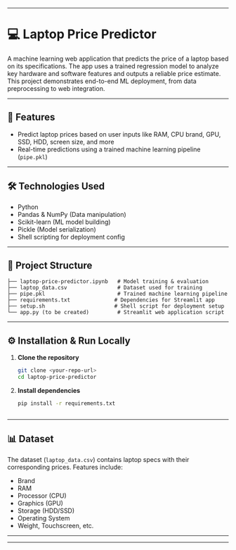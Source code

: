 

---

# 💻 Laptop Price Predictor

A machine learning web application that predicts the price of a laptop based on its specifications. The app uses a trained regression model to analyze key hardware and software features and outputs a reliable price estimate. This project demonstrates end-to-end ML deployment, from data preprocessing to web integration.

---

## 🚀 Features

* Predict laptop prices based on user inputs like RAM, CPU brand, GPU, SSD, HDD, screen size, and more
* Real-time predictions using a trained machine learning pipeline (`pipe.pkl`)

---

## 🛠️ Technologies Used

* Python
* Pandas & NumPy (Data manipulation)
* Scikit-learn (ML model building)
* Pickle (Model serialization)
* Shell scripting for deployment config

---

## 📁 Project Structure

```
├── laptop-price-predictor.ipynb   # Model training & evaluation
├── laptop_data.csv                # Dataset used for training
├── pipe.pkl                       # Trained machine learning pipeline
├── requirements.txt              # Dependencies for Streamlit app
├── setup.sh                      # Shell script for deployment setup
└── app.py (to be created)         # Streamlit web application script
```

---

## ⚙️ Installation & Run Locally

1. **Clone the repository**

   ```bash
   git clone <your-repo-url>
   cd laptop-price-predictor
   ```

2. **Install dependencies**

   ```bash
   pip install -r requirements.txt
   ```


   ```

---

## 📊 Dataset

The dataset (`laptop_data.csv`) contains laptop specs with their corresponding prices. Features include:

* Brand
* RAM
* Processor (CPU)
* Graphics (GPU)
* Storage (HDD/SSD)
* Operating System
* Weight, Touchscreen, etc.

---


---


